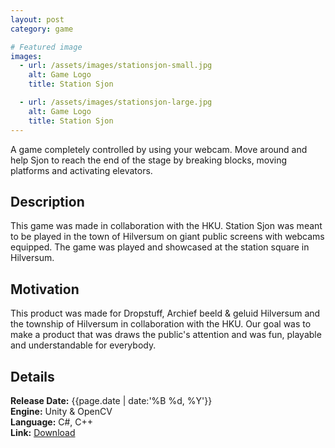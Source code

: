 ```yaml
---
layout: post
category: game

# Featured image
images:
  - url: /assets/images/stationsjon-small.jpg
    alt: Game Logo
    title: Station Sjon

  - url: /assets/images/stationsjon-large.jpg
    alt: Game Logo
    title: Station Sjon
---
```

A game completely controlled by using your webcam. Move around and help Sjon to reach the end of the stage by breaking blocks, moving platforms and activating elevators.
<!--content-->

## Description
This game was made in collaboration with the HKU. Station Sjon was meant to be played in the town of Hilversum on giant public screens with webcams equipped. The game was played and showcased at the station square in Hilversum. 

## Motivation
This product was made for Dropstuff, Archief beeld & geluid Hilversum and the township of Hilversum in collaboration with the HKU. Our goal was to make a product that was draws the public's attention and was fun, playable and understandable for everybody.

## Details
**Release Date:** {{page.date | date:'%B %d, %Y'}}  
**Engine:** Unity & OpenCV  
**Language:** C#, C++    
**Link:**  [Download](https://gearedgames.itch.io/station-sjon)

